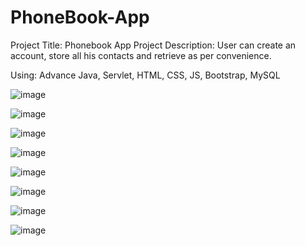 # PhoneBook-App

Project Title: Phonebook App
Project Description: User can create an account, store all his contacts and retrieve as per convenience.

Using: Advance Java, Servlet, HTML, CSS, JS, Bootstrap, MySQL

![image](https://user-images.githubusercontent.com/79848578/120029843-42f28100-c014-11eb-9cc0-3dacde9148b4.png)

![image](https://user-images.githubusercontent.com/79848578/120029884-543b8d80-c014-11eb-99fa-0c05cce47887.png)

![image](https://user-images.githubusercontent.com/79848578/120029923-661d3080-c014-11eb-9490-ffe22e9d6958.png)

![image](https://user-images.githubusercontent.com/79848578/120029958-76cda680-c014-11eb-8694-21ae5b12a543.png)

![image](https://user-images.githubusercontent.com/79848578/120030005-86e58600-c014-11eb-99c9-0b2437d59545.png)

![image](https://user-images.githubusercontent.com/79848578/120030039-949b0b80-c014-11eb-874e-e39b904d9400.png)

![image](https://user-images.githubusercontent.com/79848578/120030090-a2509100-c014-11eb-9eab-0eb50ac39f75.png)

![image](https://user-images.githubusercontent.com/79848578/120030141-b2687080-c014-11eb-9c7a-d9ac81844814.png)
